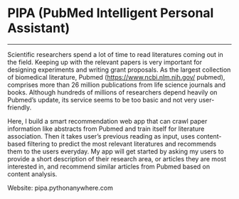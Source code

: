 # PIPA (PubMed Intelligent Personal Assistant)
----

Scientific researchers spend a lot of time to read literatures coming out in the field. Keeping up with the relevant papers is very important for designing experiments and writing grant proposals. As the largest collection of biomedical literature, Pubmed (https://www.ncbi.nlm.nih.gov/ pubmed), comprises more than 26 million publications from life science journals and books. Although hundreds of millions of researchers depend heavily on Pubmed’s update, its service seems to be too basic and not very user-friendly. 

Here, I build a smart recommendation web app that can crawl paper information like abstracts from Pubmed and train itself for literature association. Then it takes user’s previous reading as input, uses content-based filtering to predict the most relevant literatures and recommends them to the users everyday. My app will get started by asking my users to provide a short description of their research area, or articles they are most interested in, and recommend similar articles from Pubmed based on content analysis.

Website: pipa.pythonanywhere.com

